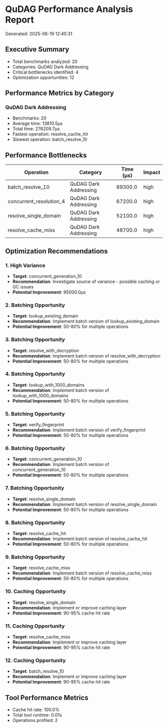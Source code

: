 # QuDAG Performance Analysis Report

Generated: 2025-06-19 12:45:31

## Executive Summary

- Total benchmarks analyzed: 20
- Categories: QuDAG Dark Addressing
- Critical bottlenecks identified: 4
- Optimization opportunities: 12

## Performance Metrics by Category

### QuDAG Dark Addressing

- Benchmarks: 20
- Average time: 13810.5μs
- Total time: 276209.7μs
- Fastest operation: resolve_cache_hit
- Slowest operation: batch_resolve_10

## Performance Bottlenecks

| Operation | Category | Time (μs) | Impact |
|-----------|----------|-----------|---------|
| batch_resolve_10 | QuDAG Dark Addressing | 89300.0 | high |
| concurrent_resolution_4 | QuDAG Dark Addressing | 67200.0 | high |
| resolve_single_domain | QuDAG Dark Addressing | 52100.0 | high |
| resolve_cache_miss | QuDAG Dark Addressing | 48700.0 | high |

## Optimization Recommendations

### 1. High Variance

- **Target**: concurrent_generation_10
- **Recommendation**: Investigate source of variance - possible caching or GC issues
- **Potential Improvement**: 95000.0μs

### 2. Batching Opportunity

- **Target**: lookup_existing_domain
- **Recommendation**: Implement batch version of lookup_existing_domain
- **Potential Improvement**: 50-80% for multiple operations

### 3. Batching Opportunity

- **Target**: resolve_with_decryption
- **Recommendation**: Implement batch version of resolve_with_decryption
- **Potential Improvement**: 50-80% for multiple operations

### 4. Batching Opportunity

- **Target**: lookup_with_1000_domains
- **Recommendation**: Implement batch version of lookup_with_1000_domains
- **Potential Improvement**: 50-80% for multiple operations

### 5. Batching Opportunity

- **Target**: verify_fingerprint
- **Recommendation**: Implement batch version of verify_fingerprint
- **Potential Improvement**: 50-80% for multiple operations

### 6. Batching Opportunity

- **Target**: concurrent_generation_10
- **Recommendation**: Implement batch version of concurrent_generation_10
- **Potential Improvement**: 50-80% for multiple operations

### 7. Batching Opportunity

- **Target**: resolve_single_domain
- **Recommendation**: Implement batch version of resolve_single_domain
- **Potential Improvement**: 50-80% for multiple operations

### 8. Batching Opportunity

- **Target**: resolve_cache_hit
- **Recommendation**: Implement batch version of resolve_cache_hit
- **Potential Improvement**: 50-80% for multiple operations

### 9. Batching Opportunity

- **Target**: resolve_cache_miss
- **Recommendation**: Implement batch version of resolve_cache_miss
- **Potential Improvement**: 50-80% for multiple operations

### 10. Caching Opportunity

- **Target**: resolve_single_domain
- **Recommendation**: Implement or improve caching layer
- **Potential Improvement**: 90-95% cache hit rate

### 11. Caching Opportunity

- **Target**: resolve_cache_miss
- **Recommendation**: Implement or improve caching layer
- **Potential Improvement**: 90-95% cache hit rate

### 12. Caching Opportunity

- **Target**: batch_resolve_10
- **Recommendation**: Implement or improve caching layer
- **Potential Improvement**: 90-95% cache hit rate

## Tool Performance Metrics

- Cache hit rate: 100.0%
- Total tool runtime: 0.01s
- Operations profiled: 2

